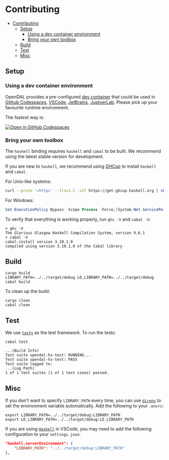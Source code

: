 # Contributing
- [Contributing](#contributing)
  - [Setup](#setup)
    - [Using a dev container environment](#using-a-dev-container-environment)
    - [Bring your own toolbox](#bring-your-own-toolbox)
  - [Build](#build)
  - [Test](#test)
  - [Misc](#misc)

## Setup

### Using a dev container environment
OpenDAL provides a pre-configured [dev container](https://containers.dev/) that could be used in [Github Codespaces](https://github.com/features/codespaces), [VSCode](https://code.visualstudio.com/), [JetBrains](https://www.jetbrains.com/remote-development/gateway/), [JuptyerLab](https://jupyterlab.readthedocs.io/en/stable/). Please pick up your favourite runtime environment.

The fastest way is:

[![Open in GitHub Codespaces](https://github.com/codespaces/badge.svg)](https://codespaces.new/apache/incubator-opendal?quickstart=1&machine=standardLinux32gb)

### Bring your own toolbox

The `haskell` binding requires `haskell` and `cabal` to be built. We recommend using the latest stable version for development.

If you are new to `haskell`, we recommend using [GHCup](https://www.haskell.org/ghcup/) to install `haskell` and `cabal`.

For Unix-like systems:

```bash
curl --proto '=https' --tlsv1.2 -sSf https://get-ghcup.haskell.org | sh
```

For Windows:

```powershell
Set-ExecutionPolicy Bypass -Scope Process -Force;[System.Net.ServicePointManager]::SecurityProtocol = [System.Net.ServicePointManager]::SecurityProtocol -bor 3072; try { Invoke-Command -ScriptBlock ([ScriptBlock]::Create((Invoke-WebRequest https://www.haskell.org/ghcup/sh/bootstrap-haskell.ps1 -UseBasicParsing))) -ArgumentList $true } catch { Write-Error $_ }
```

To verify that everything is working properly, run `ghc -V` and `cabal -V`:

```shell
> ghc -V
The Glorious Glasgow Haskell Compilation System, version 9.6.1
> cabal -V
cabal-install version 3.10.1.0
compiled using version 3.10.1.0 of the Cabal library
```

## Build

```shell
cargo build
LIBRARY_PATH=../../target/debug LD_LIBRARY_PATH=../../target/debug cabal build
```

To clean up the build:

```shell
cargo clean
cabal clean
```

## Test

We use [`tasty`](https://hackage.haskell.org/package/tasty) as the test framework. To run the tests:

```shell
cabal test
```

```text
...(Build Info)
Test suite opendal-hs-test: RUNNING...
Test suite opendal-hs-test: PASS
Test suite logged to: 
...(Log Path)
1 of 1 test suites (1 of 1 test cases) passed.
```

## Misc

If you don't want to specify `LIBRARY_PATH` every time, you can use [`direnv`](https://direnv.net/) to set the environment variable automatically. Add the following to your `.envrc`:

```shell
export LIBRARY_PATH=../../target/debug:LIBRARY_PATH
export LD_LIBRARY_PATH=../../target/debug:LD_LIBRARY_PATH
```

If you are using [`Haskell`](https://marketplace.visualstudio.com/items?itemName=haskell.haskell) in VSCode, you may need to add the following configuration to your `settings.json`:

```json
"haskell.serverEnvironment": {
    "LIBRARY_PATH": "../../target/debug:LIBRARY_PATH"
},
```